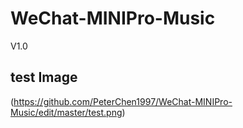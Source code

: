 # WeChat-MINIPro-Music
V1.0


## test Image
(https://github.com/PeterChen1997/WeChat-MINIPro-Music/edit/master/test.png) 
